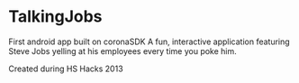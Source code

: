 TalkingJobs
===========

First android app built on coronaSDK
A fun, interactive application featuring Steve Jobs yelling at his employees every time you poke him.

Created during HS Hacks 2013
